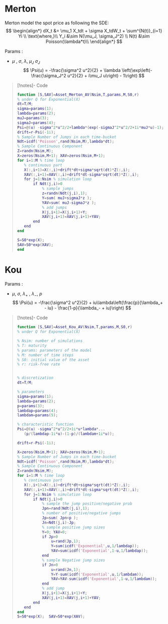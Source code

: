 # Merton 
Merton model the spot price as following the SDE:
$$
\begin{align*}
dX_t &= \mu_1 X_tdt + \sigma X_tdW_t + \sum^{N(t)}_{i=1} Yi \\
\text{where,}\\
Y_i &\sim N(\mu_J, \sigma_J^2) \\
N(t) &\sim Poisson(\lambda*t)\\
\end{align*}
$$

Params :
- $\mu$ , $\sigma$, $\lambda$, $\mu_J$ $\sigma_J$
$$
\Psi(u) = -\frac{\sigma^2 u^2}{2} + \lambda \left(\exp\left(-\frac{\sigma_J^2 u^2}{2} + i\mu_J u\right) - 1\right)
$$


>[!notes]- Code
>```matlab
>function [S,SAV]=Asset_Merton_AV(Nsim,T,params,M,S0,r)
>% under Q for Exponential(X)
>dt=T/M;
>sigma=params(1);
>lambda=params(2);
>muJ=params(3);
>sigmaJ=params(4);
>Psi=@(u) -sigma^2*u^2/2+lambda*(exp(-sigmaJ^2*u^2/2+1i*muJ*u)-1);
>drift=r-Psi(-1i);
>% Sample Number of Jumps in each time-bucket
>Ndt=icdf('Poisson',rand(Nsim,M),lambda*dt);
>% Sample Continuous Component
>Z=randn(Nsim,M);
>X=zeros(Nsim,M+1); XAV=zeros(Nsim,M+1);
>for i=1:M % time loop
>    % continuous part
>    X(:,i+1)=X(:,i)+drift*dt+sigma*sqrt(dt)*Z(:,i);
>    XAV(:,i+1)=XAV(:,i)+drift*dt-sigma*sqrt(dt)*Z(:,i);
>    for j=1:Nsim % simulation loop
>        if Ndt(j,i)>0
>            % sample jumps
>            z=randn(Ndt(j,i),1);
>            Y=sum( muJ+sigmaJ*z );
>            YAV=sum( muJ-sigmaJ*z );
>            % add jumps
>            X(j,i+1)=X(j,i+1)+Y;
>            XAV(j,i+1)=XAV(j,i+1)+YAV;
>        end
>    end
>end
>
>S=S0*exp(X);
>SAV=S0*exp(XAV);
>end
>```




# Kou

Params :
- $\mu$, $\sigma$, $\lambda_+$ , $\lambda_-$, $p$
$$
\Psi(u) = -\frac{\sigma^2 u^2}{2} + iu\lambda\left(\frac{p}{\lambda_+ - iu} - \frac{1-p}{\lambda_- + iu}\right)
$$



>[!notes]- Code
>```matlab
>function [S,SAV]=Asset_Kou_AV(Nsim,T,params,M,S0,r)
>% under Q for Exponential(X)
>
>% Nsim: number of simulations
>% T: maturity
>% params: parameters of the model
>% M: number of time steps
>% S0: initial value of the asset
>% r: risk-free rate
>
>
>% discretization
>dt=T/M;
>
>% parameters
>sigma=params(1);
>lambda=params(2);
>p=params(3);
>lambdap=params(4);
>lambdam=params(5);
>
>% characteristic function
>Psi=@(u) -sigma^2*u^2/2+1i*u*lambda*...
>    (p/(lambdap-1i*u)-(1-p)/(lambdam+1i*u));
>
>drift=r-Psi(-1i);
>
>X=zeros(Nsim,M+1); XAV=zeros(Nsim,M+1);
>% Sample Number of Jumps in each time-bucket
>Ndt=icdf('Poisson',rand(Nsim,M),lambda*dt);
>% Sample Continuous Component
>Z=randn(Nsim,M);
>for i=1:M % time loop
>    % continuous part
>    X(:,i+1)=X(:,i)+drift*dt+sigma*sqrt(dt)*Z(:,i);
>    XAV(:,i+1)=XAV(:,i)+drift*dt-sigma*sqrt(dt)*Z(:,i);
>    for j=1:Nsim % simulation loop
>        if Ndt(j,i)>0
>            % sample the jump positive/negative prob
>            Jpn=rand(Ndt(j,i),1);
>            % number of positive/negative jumps
>            Jp=sum( Jpn<p );
>            Jn=Ndt(j,i)-Jp;
>            % sample positive jump sizes
>            Y=0; YAV=0;
>            if Jp>0
>                u=rand(Jp,1);
>                Y=sum(icdf('Exponential',u,1/lambdap));
>                YAV=sum(icdf('Exponential',1-u,1/lambdap));
>            end
>            % sample Negative jump sizes
>            if Jn>0
>                u=rand(Jn,1);
>                Y=Y-sum(icdf('Exponential',u,1/lambdam));
>                YAV=YAV-sum(icdf('Exponential',1-u,1/lambdam));
>            end
>            % add jump
>            X(j,i+1)=X(j,i+1)+Y;
>            XAV(j,i+1)=XAV(j,i+1)+YAV;
>        end
>    end
>end
>S=S0*exp(X);  SAV=S0*exp(XAV);
>```

